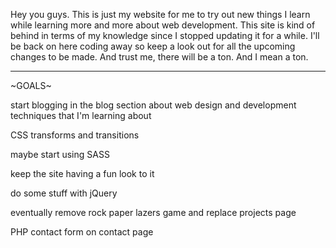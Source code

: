 Hey you guys. This is just my website for me to try out new things I learn
while learning more and more about web development. This site is kind of
behind in terms of my knowledge since I stopped updating it for a while.
I'll be back on here coding away so keep a look out for all the upcoming
changes to be made. And trust me, there will be a ton. And I mean a ton.

----------------------------------------------------------------

~GOALS~

start blogging in the blog section about web design and development techniques
that I'm learning about

CSS transforms and transitions

maybe start using SASS

keep the site having a fun look to it

do some stuff with jQuery

eventually remove rock paper lazers game and replace projects page

PHP contact form on contact page
